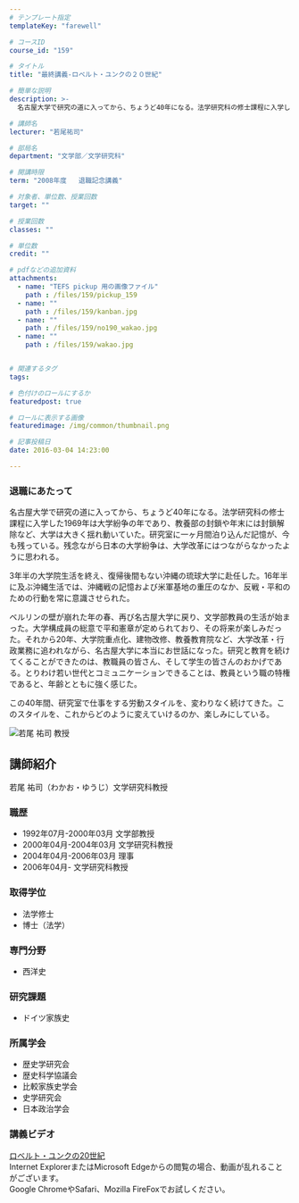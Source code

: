 ```yaml
---
# テンプレート指定
templateKey: "farewell"

# コースID
course_id: "159"

# タイトル
title: "最終講義-ロベルト・ユンクの２０世紀"

# 簡単な説明
description: >-
  名古屋大学で研究の道に入ってから、ちょうど40年になる。法学研究科の修士課程に入学した1969年は大学紛争の年であり、教養部の封鎖や年末には封鎖解除など、大学は大きく揺れ動いていた。研究室に一ヶ月...

# 講師名
lecturer: "若尾祐司"

# 部局名
department: "文学部／文学研究科"

# 開講時限
term: "2008年度	退職記念講義"

# 対象者、単位数、授業回数
target: ""

# 授業回数
classes: ""

# 単位数
credit: ""

# pdfなどの追加資料
attachments: 
  - name: "TEFS pickup 用の画像ファイル" 
    path : /files/159/pickup_159
  - name: "" 
    path : /files/159/kanban.jpg
  - name: "" 
    path : /files/159/no190_wakao.jpg
  - name: "" 
    path : /files/159/wakao.jpg


# 関連するタグ
tags:

# 色付けのロールにするか
featuredpost: true

# ロールに表示する画像
featuredimage: /img/common/thumbnail.png

# 記事投稿日
date: 2016-03-04 14:23:00

---
```

### 退職にあたって

名古屋大学で研究の道に入ってから、ちょうど40年になる。法学研究科の修士課程に入学した1969年は大学紛争の年であり、教養部の封鎖や年末には封鎖解除など、大学は大きく揺れ動いていた。研究室に一ヶ月間泊り込んだ記憶が、今も残っている。残念ながら日本の大学紛争は、大学改革にはつながらなかったように思われる。 

3年半の大学院生活を終え、復帰後間もない沖縄の琉球大学に赴任した。16年半に及ぶ沖縄生活では、沖縄戦の記憶および米軍基地の重圧のなか、反戦・平和のための行動を常に意識させられた。 

ベルリンの壁が崩れた年の春、再び名古屋大学に戻り、文学部教員の生活が始まった。大学構成員の総意で平和憲章が定められており、その将来が楽しみだった。それから20年、大学院重点化、建物改修、教養教育院など、大学改革・行政業務に追われながら、名古屋大学に本当にお世話になった。研究と教育を続けてくることができたのは、教職員の皆さん、そして学生の皆さんのおかげである。とりわけ若い世代とコミュニケーションできることは、教員という職の特権であると、年齢とともに強く感じた。 

この40年間、研究室で仕事をする労動スタイルを、変わりなく続けてきた。このスタイルを、これからどのように変えていけるのか、楽しみにしている。

![若尾 祐司 教授](/files/159/wakao.jpg) 
## 講師紹介

若尾 祐司（わかお・ゆうじ）文学研究科教授 

### 職歴

  * 1992年07月-2000年03月 文学部教授 
  * 2000年04月-2004年03月 文学研究科教授
  * 2004年04月-2006年03月 理事
  * 2006年04月- 文学研究科教授

### 取得学位

  * 法学修士
  * 博士（法学）

### 専門分野

  * 西洋史

### 研究課題

  * ドイツ家族史

### 所属学会

  * 歴史学研究会
  * 歴史科学協議会
  * 比較家族史学会
  * 史学研究会
  * 日本政治学会
### 講義ビデオ

[ロベルト・ユンクの20世紀](http://nuvideo.media.nagoya-u.ac.jp/embed/3e78b7e52ff92b5fcdf05cec3d527570c9baf043)  
Internet ExplorerまたはMicrosoft Edgeからの閲覧の場合、動画が乱れることがございます。  
Google ChromeやSafari、Mozilla FireFoxでお試しください。